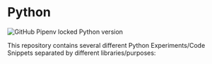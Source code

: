 # Python

![GitHub Pipenv locked Python version](https://img.shields.io/github/pipenv/locked/python-version/Clouther/p)

This repository contains several different Python Experiments/Code Snippets separated by different libraries/purposes:
